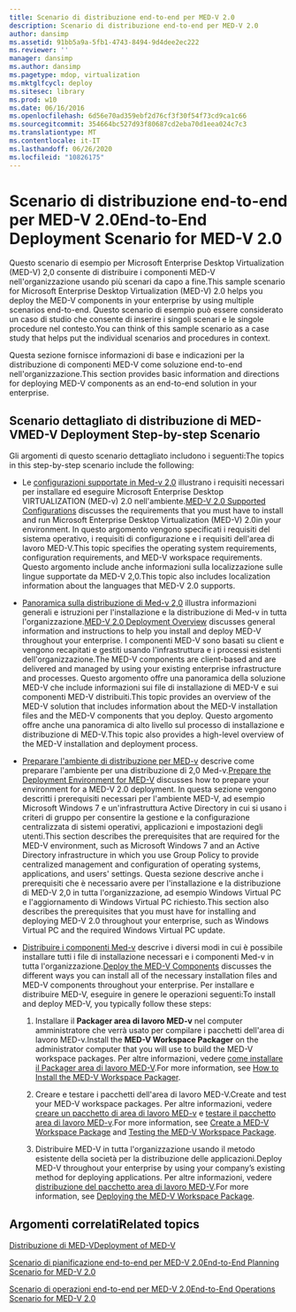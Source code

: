 ```yaml
---
title: Scenario di distribuzione end-to-end per MED-V 2.0
description: Scenario di distribuzione end-to-end per MED-V 2.0
author: dansimp
ms.assetid: 91bb5a9a-5fb1-4743-8494-9d4dee2ec222
ms.reviewer: ''
manager: dansimp
ms.author: dansimp
ms.pagetype: mdop, virtualization
ms.mktglfcycl: deploy
ms.sitesec: library
ms.prod: w10
ms.date: 06/16/2016
ms.openlocfilehash: 6d56e70ad359ebf2d76cf3f30f54f73cd9ca1c66
ms.sourcegitcommit: 354664bc527d93f80687cd2eba70d1eea024c7c3
ms.translationtype: MT
ms.contentlocale: it-IT
ms.lasthandoff: 06/26/2020
ms.locfileid: "10826175"
---
```

# <span data-ttu-id="d86b1-103">Scenario di distribuzione end-to-end per MED-V 2.0</span><span class="sxs-lookup"><span data-stu-id="d86b1-103">End-to-End Deployment Scenario for MED-V 2.0</span></span>


<span data-ttu-id="d86b1-104">Questo scenario di esempio per Microsoft Enterprise Desktop Virtualization (MED-V) 2,0 consente di distribuire i componenti MED-V nell'organizzazione usando più scenari da capo a fine.</span><span class="sxs-lookup"><span data-stu-id="d86b1-104">This sample scenario for Microsoft Enterprise Desktop Virtualization (MED-V) 2.0 helps you deploy the MED-V components in your enterprise by using multiple scenarios end-to-end.</span></span> <span data-ttu-id="d86b1-105">Questo scenario di esempio può essere considerato un caso di studio che consente di inserire i singoli scenari e le singole procedure nel contesto.</span><span class="sxs-lookup"><span data-stu-id="d86b1-105">You can think of this sample scenario as a case study that helps put the individual scenarios and procedures in context.</span></span>

<span data-ttu-id="d86b1-106">Questa sezione fornisce informazioni di base e indicazioni per la distribuzione di componenti MED-V come soluzione end-to-end nell'organizzazione.</span><span class="sxs-lookup"><span data-stu-id="d86b1-106">This section provides basic information and directions for deploying MED-V components as an end-to-end solution in your enterprise.</span></span>

## <span data-ttu-id="d86b1-107">Scenario dettagliato di distribuzione di MED-V</span><span class="sxs-lookup"><span data-stu-id="d86b1-107">MED-V Deployment Step-by-step Scenario</span></span>


<span data-ttu-id="d86b1-108">Gli argomenti di questo scenario dettagliato includono i seguenti:</span><span class="sxs-lookup"><span data-stu-id="d86b1-108">The topics in this step-by-step scenario include the following:</span></span>

-   <span data-ttu-id="d86b1-109">Le [configurazioni supportate in Med-v 2,0](med-v-20-supported-configurations.md) illustrano i requisiti necessari per installare ed eseguire Microsoft Enterprise Desktop VIRTUALIZATION (MED-v) 2.0 nell'ambiente.</span><span class="sxs-lookup"><span data-stu-id="d86b1-109">[MED-V 2.0 Supported Configurations](med-v-20-supported-configurations.md) discusses the requirements that you must have to install and run Microsoft Enterprise Desktop Virtualization (MED-V) 2.0in your environment.</span></span> <span data-ttu-id="d86b1-110">In questo argomento vengono specificati i requisiti del sistema operativo, i requisiti di configurazione e i requisiti dell'area di lavoro MED-V.</span><span class="sxs-lookup"><span data-stu-id="d86b1-110">This topic specifies the operating system requirements, configuration requirements, and MED-V workspace requirements.</span></span> <span data-ttu-id="d86b1-111">Questo argomento include anche informazioni sulla localizzazione sulle lingue supportate da MED-V 2,0.</span><span class="sxs-lookup"><span data-stu-id="d86b1-111">This topic also includes localization information about the languages that MED-V 2.0 supports.</span></span>

-   <span data-ttu-id="d86b1-112">[Panoramica sulla distribuzione di Med-v 2,0](med-v-20-deployment-overview.md) illustra informazioni generali e istruzioni per l'installazione e la distribuzione di Med-v in tutta l'organizzazione.</span><span class="sxs-lookup"><span data-stu-id="d86b1-112">[MED-V 2.0 Deployment Overview](med-v-20-deployment-overview.md) discusses general information and instructions to help you install and deploy MED-V throughout your enterprise.</span></span> <span data-ttu-id="d86b1-113">I componenti MED-V sono basati su client e vengono recapitati e gestiti usando l'infrastruttura e i processi esistenti dell'organizzazione.</span><span class="sxs-lookup"><span data-stu-id="d86b1-113">The MED-V components are client-based and are delivered and managed by using your existing enterprise infrastructure and processes.</span></span> <span data-ttu-id="d86b1-114">Questo argomento offre una panoramica della soluzione MED-V che include informazioni sui file di installazione di MED-V e sui componenti MED-V distribuiti.</span><span class="sxs-lookup"><span data-stu-id="d86b1-114">This topic provides an overview of the MED-V solution that includes information about the MED-V installation files and the MED-V components that you deploy.</span></span> <span data-ttu-id="d86b1-115">Questo argomento offre anche una panoramica di alto livello sul processo di installazione e distribuzione di MED-V.</span><span class="sxs-lookup"><span data-stu-id="d86b1-115">This topic also provides a high-level overview of the MED-V installation and deployment process.</span></span>

-   <span data-ttu-id="d86b1-116">[Preparare l'ambiente di distribuzione per MED-v](prepare-the-deployment-environment-for-med-v.md) descrive come preparare l'ambiente per una distribuzione di 2,0 Med-v.</span><span class="sxs-lookup"><span data-stu-id="d86b1-116">[Prepare the Deployment Environment for MED-V](prepare-the-deployment-environment-for-med-v.md) discusses how to prepare your environment for a MED-V 2.0 deployment.</span></span> <span data-ttu-id="d86b1-117">In questa sezione vengono descritti i prerequisiti necessari per l'ambiente MED-V, ad esempio Microsoft Windows 7 e un'infrastruttura Active Directory in cui si usano i criteri di gruppo per consentire la gestione e la configurazione centralizzata di sistemi operativi, applicazioni e impostazioni degli utenti.</span><span class="sxs-lookup"><span data-stu-id="d86b1-117">This section describes the prerequisites that are required for the MED-V environment, such as Microsoft Windows 7 and an Active Directory infrastructure in which you use Group Policy to provide centralized management and configuration of operating systems, applications, and users' settings.</span></span> <span data-ttu-id="d86b1-118">Questa sezione descrive anche i prerequisiti che è necessario avere per l'installazione e la distribuzione di MED-V 2,0 in tutta l'organizzazione, ad esempio Windows Virtual PC e l'aggiornamento di Windows Virtual PC richiesto.</span><span class="sxs-lookup"><span data-stu-id="d86b1-118">This section also describes the prerequisites that you must have for installing and deploying MED-V 2.0 throughout your enterprise, such as Windows Virtual PC and the required Windows Virtual PC update.</span></span>

-   <span data-ttu-id="d86b1-119">[Distribuire i componenti Med-v](deploy-the-med-v-components.md) descrive i diversi modi in cui è possibile installare tutti i file di installazione necessari e i componenti Med-v in tutta l'organizzazione.</span><span class="sxs-lookup"><span data-stu-id="d86b1-119">[Deploy the MED-V Components](deploy-the-med-v-components.md) discusses the different ways you can install all of the necessary installation files and MED-V components throughout your enterprise.</span></span> <span data-ttu-id="d86b1-120">Per installare e distribuire MED-V, eseguire in genere le operazioni seguenti:</span><span class="sxs-lookup"><span data-stu-id="d86b1-120">To install and deploy MED-V, you typically follow these steps:</span></span>

    1.  <span data-ttu-id="d86b1-121">Installare il **Packager area di lavoro MED-v** nel computer amministratore che verrà usato per compilare i pacchetti dell'area di lavoro MED-v.</span><span class="sxs-lookup"><span data-stu-id="d86b1-121">Install the **MED-V Workspace Packager** on the administrator computer that you will use to build the MED-V workspace packages.</span></span> <span data-ttu-id="d86b1-122">Per altre informazioni, vedere [come installare il Packager area di lavoro MED-V](how-to-install-the-med-v-workspace-packager.md).</span><span class="sxs-lookup"><span data-stu-id="d86b1-122">For more information, see [How to Install the MED-V Workspace Packager](how-to-install-the-med-v-workspace-packager.md).</span></span>

    2.  <span data-ttu-id="d86b1-123">Creare e testare i pacchetti dell'area di lavoro MED-V.</span><span class="sxs-lookup"><span data-stu-id="d86b1-123">Create and test your MED-V workspace packages.</span></span> <span data-ttu-id="d86b1-124">Per altre informazioni, vedere [creare un pacchetto di area di lavoro MED-v](create-a-med-v-workspace-package.md) e [testare il pacchetto area di lavoro MED-v](testing-the-med-v-workspace-package.md).</span><span class="sxs-lookup"><span data-stu-id="d86b1-124">For more information, see [Create a MED-V Workspace Package](create-a-med-v-workspace-package.md) and [Testing the MED-V Workspace Package](testing-the-med-v-workspace-package.md).</span></span>

    3.  <span data-ttu-id="d86b1-125">Distribuire MED-V in tutta l'organizzazione usando il metodo esistente della società per la distribuzione delle applicazioni.</span><span class="sxs-lookup"><span data-stu-id="d86b1-125">Deploy MED-V throughout your enterprise by using your company’s existing method for deploying applications.</span></span> <span data-ttu-id="d86b1-126">Per altre informazioni, vedere [distribuzione del pacchetto area di lavoro MED-V](deploying-the-med-v-workspace-package.md).</span><span class="sxs-lookup"><span data-stu-id="d86b1-126">For more information, see [Deploying the MED-V Workspace Package](deploying-the-med-v-workspace-package.md).</span></span>

## <span data-ttu-id="d86b1-127">Argomenti correlati</span><span class="sxs-lookup"><span data-stu-id="d86b1-127">Related topics</span></span>


[<span data-ttu-id="d86b1-128">Distribuzione di MED-V</span><span class="sxs-lookup"><span data-stu-id="d86b1-128">Deployment of MED-V</span></span>](deployment-of-med-v.md)

[<span data-ttu-id="d86b1-129">Scenario di pianificazione end-to-end per MED-V 2.0</span><span class="sxs-lookup"><span data-stu-id="d86b1-129">End-to-End Planning Scenario for MED-V 2.0</span></span>](end-to-end-planning-scenario-for-med-v-20.md)

[<span data-ttu-id="d86b1-130">Scenario di operazioni end-to-end per MED-V 2.0</span><span class="sxs-lookup"><span data-stu-id="d86b1-130">End-to-End Operations Scenario for MED-V 2.0</span></span>](end-to-end-operations-scenario-for-med-v-20.md)

 

 





